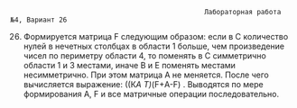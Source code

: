                                                     Лабораторная работа №4, Вариант 26
26.	Формируется матрица F следующим образом: если в С количество нулей в нечетных столбцах в области 1 больше, чем произведение чисел по периметру области 4, то поменять в С симметрично области 1 и 3 местами, иначе В и Е поменять местами несимметрично. При этом матрица А не меняется. После чего вычисляется выражение: ((К*A T)*(F+А-F)  . Выводятся по мере формирования А, F и все матричные операции последовательно.
